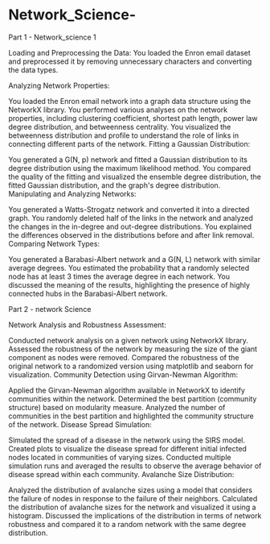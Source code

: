# Network_Science-

Part 1 - Network_science 1 

Loading and Preprocessing the Data: You loaded the Enron email dataset and preprocessed it by removing unnecessary characters and converting the data types.

Analyzing Network Properties:

You loaded the Enron email network into a graph data structure using the NetworkX library.
You performed various analyses on the network properties, including clustering coefficient, shortest path length, power law degree distribution, and betweenness centrality.
You visualized the betweenness distribution and profile to understand the role of links in connecting different parts of the network.
Fitting a Gaussian Distribution:

You generated a G(N, p) network and fitted a Gaussian distribution to its degree distribution using the maximum likelihood method.
You compared the quality of the fitting and visualized the ensemble degree distribution, the fitted Gaussian distribution, and the graph's degree distribution.
Manipulating and Analyzing Networks:

You generated a Watts-Strogatz network and converted it into a directed graph.
You randomly deleted half of the links in the network and analyzed the changes in the in-degree and out-degree distributions.
You explained the differences observed in the distributions before and after link removal.
Comparing Network Types:

You generated a Barabasi-Albert network and a G(N, L) network with similar average degrees.
You estimated the probability that a randomly selected node has at least 3 times the average degree in each network.
You discussed the meaning of the results, highlighting the presence of highly connected hubs in the Barabasi-Albert network.


Part 2 - network Science 

Network Analysis and Robustness Assessment:

Conducted network analysis on a given network using NetworkX library.
Assessed the robustness of the network by measuring the size of the giant component as nodes were removed.
Compared the robustness of the original network to a randomized version using matplotlib and seaborn for visualization.
Community Detection using Girvan-Newman Algorithm:

Applied the Girvan-Newman algorithm available in NetworkX to identify communities within the network.
Determined the best partition (community structure) based on modularity measure.
Analyzed the number of communities in the best partition and highlighted the community structure of the network.
Disease Spread Simulation:

Simulated the spread of a disease in the network using the SIRS model.
Created plots to visualize the disease spread for different initial infected nodes located in communities of varying sizes.
Conducted multiple simulation runs and averaged the results to observe the average behavior of disease spread within each community.
Avalanche Size Distribution:

Analyzed the distribution of avalanche sizes using a model that considers the failure of nodes in response to the failure of their neighbors.
Calculated the distribution of avalanche sizes for the network and visualized it using a histogram.
Discussed the implications of the distribution in terms of network robustness and compared it to a random network with the same degree distribution.
